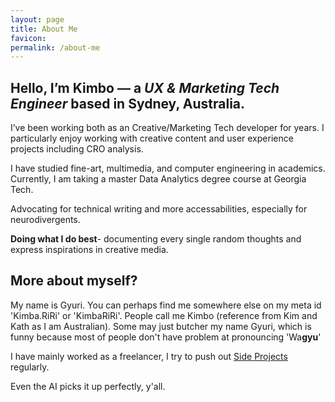 ```yaml
---
layout: page
title: About Me
favicon:
permalink: /about-me
---
```


<div class="intro grid">
	<div class="col">
		<div class="figure">
		</div>
	</div>
	<div class="col">
		<div class="meta">
			<div class="title">
				<div class="title">
					<h2>Hello, I’m Kimbo — a <em>UX & Marketing Tech Engineer</em> based in Sydney, Australia.</h2>
				</div>
			</div>
			<div class="summary">
				<p>I’ve been working both as an Creative/Marketing Tech developer for years. I particularly enjoy
					working with creative content and user experience projects including CRO analysis.</p>
				<p>I have studied fine-art, multimedia, and computer engineering in academics. Currently, 
					I am taking a master Data Analytics degree course at Georgia Tech.</p>
				<p>Advocating for technical writing and more accessabilities, especially for neurodivergents.</p>
			</div>
		</div>
	</div>
</div>

**Doing what I do best**- documenting every single random thoughts and express inspirations in creative media.

## More about myself?

My name is Gyuri. You can perhaps find me somewhere else on my meta id 'Kimba.RiRi' or 'KimbaRiRi'. People call me
Kimbo (reference from Kim and Kath as I am Australian). Some may just butcher my name Gyuri, which is funny because most of people don't have problem at pronouncing
'Wa**gyu**'

I have mainly worked as a freelancer, I try to push out <a class="" href="/sideproject">Side Projects</a> regularly.

Even the AI picks it up perfectly, y'all.

<!-- ## What I am good at it?  -->

